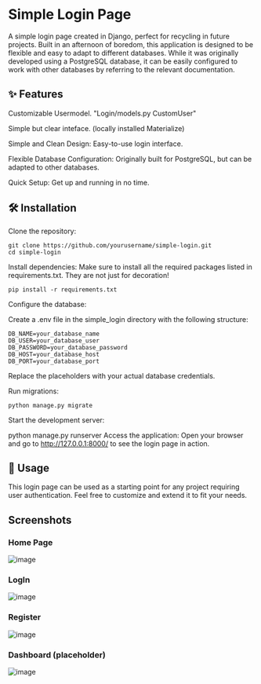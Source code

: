 # Simple Login Page
A simple login page created in Django, perfect for recycling in future projects. Built in an afternoon of boredom, this application is designed to be flexible and easy to adapt to different databases. While it was originally developed using a PostgreSQL database, it can be easily configured to work with other databases by referring to the relevant documentation.

## ✨ Features
Customizable Usermodel. "Login/models.py CustomUser"

Simple but clear inteface. (locally installed Materialize)

Simple and Clean Design: Easy-to-use login interface.

Flexible Database Configuration: Originally built for PostgreSQL, but can be adapted to other databases.

Quick Setup: Get up and running in no time.

## 🛠️ Installation
Clone the repository:
```
git clone https://github.com/yourusername/simple-login.git
cd simple-login
```
Install dependencies:
Make sure to install all the required packages listed in requirements.txt. They are not just for decoration!
```
pip install -r requirements.txt
```
Configure the database:

Create a .env file in the simple_login directory with the following structure:
```
DB_NAME=your_database_name
DB_USER=your_database_user
DB_PASSWORD=your_database_password
DB_HOST=your_database_host
DB_PORT=your_database_port
```
Replace the placeholders with your actual database credentials.

Run migrations:
```
python manage.py migrate
```
Start the development server:

python manage.py runserver
Access the application:
Open your browser and go to http://127.0.0.1:8000/ to see the login page in action.

## 🚀 Usage
This login page can be used as a starting point for any project requiring user authentication. Feel free to customize and extend it to fit your needs.

## Screenshots
### Home Page
![image](https://github.com/user-attachments/assets/8cb3251a-cd3f-4dd6-8957-7ff36350e8b8)

### LogIn
![image](https://github.com/user-attachments/assets/1dd2cc6c-2ca0-4910-a769-1568d010e3fe)

### Register
![image](https://github.com/user-attachments/assets/03522b72-0f03-4318-84f4-fa40b30db435)

### Dashboard (placeholder)
![image](https://github.com/user-attachments/assets/f49f8ceb-031a-469b-b261-58bb193ee44c)




